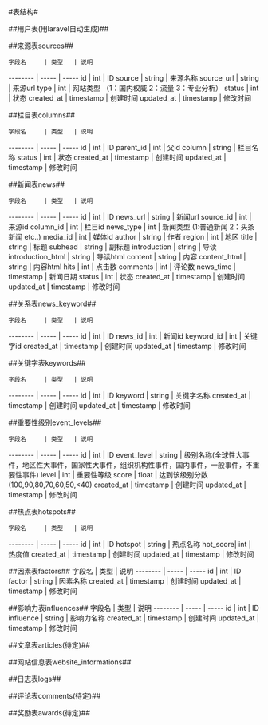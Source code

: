 #表结构#

##用户表(用laravel自动生成)##

##来源表sources##

	字段名     | 类型   | 说明
-------- | -----    | -----
id | int | ID 
source | string | 来源名称
source_url | string | 来源url
type | int | 网站类型 （1：国内权威 2：流量 3：专业分析）
status | int | 状态
created_at | timestamp | 创建时间
updated_at | timestamp | 修改时间

##栏目表columns##

	字段名     | 类型   | 说明
-------- | -----    | -----
id | int | ID 
parent_id | int | 父id
column | string | 栏目名称
status | int | 状态
created_at | timestamp | 创建时间
updated_at | timestamp | 修改时间

##新闻表news##

	字段名     | 类型   | 说明
-------- | -----    | -----
id | int | ID 
news_url | string | 新闻url
source_id | int | 来源id
column_id | int | 栏目id
news_type | int | 新闻类型 (1:普通新闻 2：头条新闻 etc..)
media_id | int | 媒体id
author | string | 作者
region | int | 地区
title | string | 标题
subhead | string | 副标题
introduction | string | 导读
introduction_html | string | 导读html
content | string | 内容
content_html | string | 内容html
hits | int | 点击数
comments | int | 评论数
news_time | timestamp | 新闻日期
status | int | 状态
created_at | timestamp | 创建时间
updated_at | timestamp | 修改时间

##关系表news_keyword##

	字段名     | 类型   | 说明
-------- | -----    | -----
id | int | ID 
news_id | int | 新闻id
keyword_id | int | 关键字id
created_at | timestamp | 创建时间
updated_at | timestamp | 修改时间

##关键字表keywords##

	字段名     | 类型   | 说明
-------- | -----    | -----
id | int | ID 
keyword | string | 关键字名称
created_at | timestamp | 创建时间
updated_at | timestamp | 修改时间

##重要性级别event_levels##

	字段名     | 类型   | 说明
-------- | -----    | -----
id | int | ID 
event_level | string | 级别名称(全球性大事件，地区性大事件，国家性大事件，组织机构性事件，国内事件，一般事件，不重要性事件)
level | int | 重要性等级
score | float | 达到该级别分数(100,90,80,70,60,50,<40)
created_at | timestamp | 创建时间
updated_at | timestamp | 修改时间

##热点表hotspots##

	字段名     | 类型   | 说明
-------- | -----    | -----
id | int | ID
hotspot | string | 热点名称
hot_score| int | 热度值
created_at | timestamp | 创建时间
updated_at | timestamp | 修改时间

##因素表factors##
	字段名     | 类型   | 说明
-------- | -----    | -----
id | int | ID
factor | string | 因素名称
created_at | timestamp | 创建时间
updated_at | timestamp | 修改时间

##影响力表influences##
	字段名     | 类型   | 说明
-------- | -----    | -----
id | int | ID
influence | string | 影响力名称
created_at | timestamp | 创建时间
updated_at | timestamp | 修改时间

##文章表articles(待定)##

##网站信息表website_informations##

##日志表logs##

##评论表comments(待定)##

##奖励表awards(待定)##






